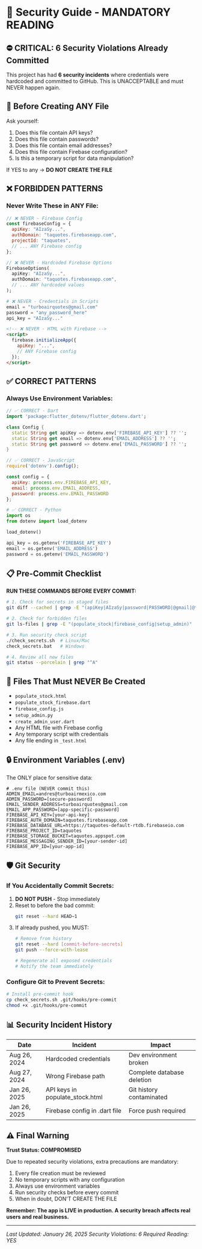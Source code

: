 # 🔐 Security Guide - MANDATORY READING

## ⛔ CRITICAL: 6 Security Violations Already Committed

This project has had **6 security incidents** where credentials were hardcoded and committed to GitHub. This is UNACCEPTABLE and must NEVER happen again.

## 🚨 Before Creating ANY File

Ask yourself:
1. Does this file contain API keys?
2. Does this file contain passwords?
3. Does this file contain email addresses?
4. Does this file contain Firebase configuration?
5. Is this a temporary script for data manipulation?

If YES to any → **DO NOT CREATE THE FILE**

## ❌ FORBIDDEN PATTERNS

### Never Write These in ANY File:

```javascript
// ❌ NEVER - Firebase Config
const firebaseConfig = {
  apiKey: "AIzaSy...",
  authDomain: "taquotes.firebaseapp.com",
  projectId: "taquotes",
  // ... ANY Firebase config
};
```

```dart
// ❌ NEVER - Hardcoded Firebase Options
FirebaseOptions(
  apiKey: "AIzaSy...",
  authDomain: "taquotes.firebaseapp.com",
  // ... ANY hardcoded values
);
```

```python
# ❌ NEVER - Credentials in Scripts
email = "turboairquotes@gmail.com"
password = "any_password_here"
api_key = "AIzaSy..."
```

```html
<!-- ❌ NEVER - HTML with Firebase -->
<script>
  firebase.initializeApp({
    apiKey: "...",
    // ANY Firebase config
  });
</script>
```

## ✅ CORRECT PATTERNS

### Always Use Environment Variables:

```dart
// ✅ CORRECT - Dart
import 'package:flutter_dotenv/flutter_dotenv.dart';

class Config {
  static String get apiKey => dotenv.env['FIREBASE_API_KEY'] ?? '';
  static String get email => dotenv.env['EMAIL_ADDRESS'] ?? '';
  static String get password => dotenv.env['EMAIL_PASSWORD'] ?? '';
}
```

```javascript
// ✅ CORRECT - JavaScript
require('dotenv').config();

const config = {
  apiKey: process.env.FIREBASE_API_KEY,
  email: process.env.EMAIL_ADDRESS,
  password: process.env.EMAIL_PASSWORD
};
```

```python
# ✅ CORRECT - Python
import os
from dotenv import load_dotenv

load_dotenv()

api_key = os.getenv('FIREBASE_API_KEY')
email = os.getenv('EMAIL_ADDRESS')
password = os.getenv('EMAIL_PASSWORD')
```

## 📋 Pre-Commit Checklist

**RUN THESE COMMANDS BEFORE EVERY COMMIT:**

```bash
# 1. Check for secrets in staged files
git diff --cached | grep -E "(apiKey|AIzaSy|password|PASSWORD|@gmail|@turboair)"

# 2. Check for forbidden files
git ls-files | grep -E "(populate_stock|firebase_config|setup_admin)"

# 3. Run security check script
./check_secrets.sh  # Linux/Mac
check_secrets.bat   # Windows

# 4. Review all new files
git status --porcelain | grep "^A"
```

## 🚫 Files That Must NEVER Be Created

- `populate_stock.html`
- `populate_stock_firebase.dart`
- `firebase_config.js`
- `setup_admin.py`
- `create_admin_user.dart`
- Any HTML file with Firebase config
- Any temporary script with credentials
- Any file ending in `_test.html`

## 🔒 Environment Variables (.env)

The ONLY place for sensitive data:

```env
# .env file (NEVER commit this)
ADMIN_EMAIL=andres@turboairmexico.com
ADMIN_PASSWORD=[secure-password]
EMAIL_SENDER_ADDRESS=turboairquotes@gmail.com
EMAIL_APP_PASSWORD=[app-specific-password]
FIREBASE_API_KEY=[your-api-key]
FIREBASE_AUTH_DOMAIN=taquotes.firebaseapp.com
FIREBASE_DATABASE_URL=https://taquotes-default-rtdb.firebaseio.com
FIREBASE_PROJECT_ID=taquotes
FIREBASE_STORAGE_BUCKET=taquotes.appspot.com
FIREBASE_MESSAGING_SENDER_ID=[your-sender-id]
FIREBASE_APP_ID=[your-app-id]
```

## 🛡️ Git Security

### If You Accidentally Commit Secrets:

1. **DO NOT PUSH** - Stop immediately
2. Reset to before the bad commit:
   ```bash
   git reset --hard HEAD~1
   ```
3. If already pushed, you MUST:
   ```bash
   # Remove from history
   git reset --hard [commit-before-secrets]
   git push --force-with-lease

   # Regenerate all exposed credentials
   # Notify the team immediately
   ```

### Configure Git to Prevent Secrets:

```bash
# Install pre-commit hook
cp check_secrets.sh .git/hooks/pre-commit
chmod +x .git/hooks/pre-commit
```

## 📊 Security Incident History

| Date | Incident | Impact |
|------|----------|--------|
| Aug 26, 2024 | Hardcoded credentials | Dev environment broken |
| Aug 27, 2024 | Wrong Firebase path | Complete database deletion |
| Jan 26, 2025 | API keys in populate_stock.html | Git history contaminated |
| Jan 26, 2025 | Firebase config in .dart file | Force push required |

## ⚠️ Final Warning

**Trust Status: COMPROMISED**

Due to repeated security violations, extra precautions are mandatory:
1. Every file creation must be reviewed
2. No temporary scripts with any configuration
3. Always use environment variables
4. Run security checks before every commit
5. When in doubt, DON'T CREATE THE FILE

**Remember: The app is LIVE in production. A security breach affects real users and real business.**

---
*Last Updated: January 26, 2025*
*Security Violations: 6*
*Required Reading: YES*